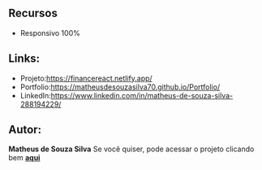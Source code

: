 
## Recursos
- Responsivo 100%

## Links:
- Projeto:https://financereact.netlify.app/
- Portfolio:https://matheusdesouzasilva70.github.io/Portfolio/
- LinkedIn:https://www.linkedin.com/in/matheus-de-souza-silva-288194229/

## Autor:
**Matheus de Souza Silva**
Se você quiser, pode acessar o projeto clicando bem [__aqui__](https://financereact.netlify.app/)
